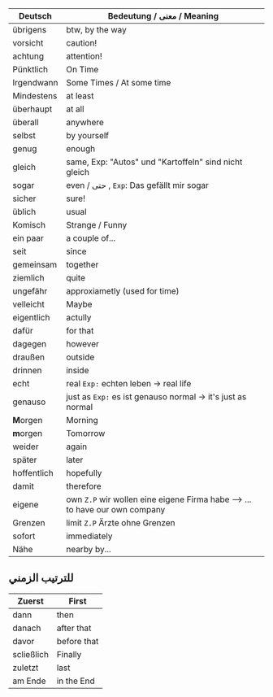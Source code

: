 | **Deutsch** | **Bedeutung / معنى  / Meaning** |
| ---- | ---- |
| übrigens | btw, by the way |
| vorsicht | caution! |
| achtung | attention! |
| Pünktlich | On Time |
| Irgendwann | Some Times / At some time |
| Mindestens | at least |
| überhaupt | at all |
| überall | anywhere |
| selbst | by yourself |
| genug | enough |
| gleich | same, Exp: "Autos" und "Kartoffeln" sind nicht gleich |
| sogar | even / حتى , `Exp`: Das gefällt mir sogar |
| sicher | sure! |
| üblich | usual |
| Komisch | Strange / Funny |
| ein paar | a couple of... |
| seit | since |
| gemeinsam | together |
| ziemlich | quite |
| ungefähr | approxiametly (used for time) |
| velleicht | Maybe |
| eigentlich | actully |
| dafür | for that |
| dagegen | however |
| draußen | outside |
| drinnen | inside |
| echt | real `Exp:` echten leben -> real life |
| genauso | just as `Exp:` es ist genauso normal -> it's just as normal |
| **M**orgen | Morning |
| **m**orgen | Tomorrow |
| weider | again |
| später<br> | later |
| hoffentlich | hopefully |
| damit | therefore |
| eigene | own `Z.P` wir wollen eine eigene Firma habe --> ... to have our own company |
| Grenzen | limit `Z.P` Ärzte ohne Grenzen |
| sofort | immediately |
| Nähe | nearby by... |
## للترتيب الزمني
| Zuerst | First |
| ---- | ---- |
| dann | then |
| danach | after that |
| davor | before that |
| scließlich | Finally |
| zuletzt | last |
| am Ende | in the End |

